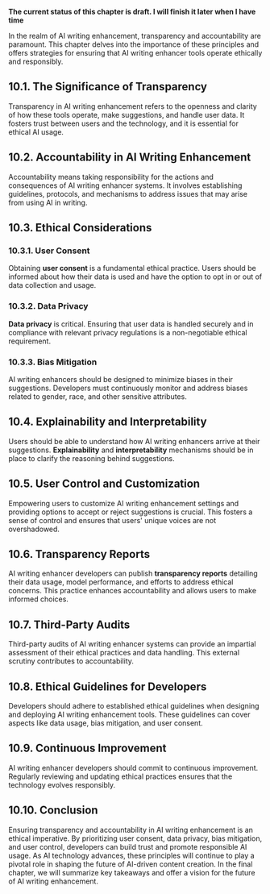 **The current status of this chapter is draft. I will finish it later when I have time**

In the realm of AI writing enhancement, transparency and accountability are paramount. This chapter delves into the importance of these principles and offers strategies for ensuring that AI writing enhancer tools operate ethically and responsibly.

10.1. The Significance of Transparency
--------------------------------------

Transparency in AI writing enhancement refers to the openness and clarity of how these tools operate, make suggestions, and handle user data. It fosters trust between users and the technology, and it is essential for ethical AI usage.

10.2. Accountability in AI Writing Enhancement
----------------------------------------------

Accountability means taking responsibility for the actions and consequences of AI writing enhancer systems. It involves establishing guidelines, protocols, and mechanisms to address issues that may arise from using AI in writing.

10.3. Ethical Considerations
----------------------------

### 10.3.1. User Consent

Obtaining **user consent** is a fundamental ethical practice. Users should be informed about how their data is used and have the option to opt in or out of data collection and usage.

### 10.3.2. Data Privacy

**Data privacy** is critical. Ensuring that user data is handled securely and in compliance with relevant privacy regulations is a non-negotiable ethical requirement.

### 10.3.3. Bias Mitigation

AI writing enhancers should be designed to minimize biases in their suggestions. Developers must continuously monitor and address biases related to gender, race, and other sensitive attributes.

10.4. Explainability and Interpretability
-----------------------------------------

Users should be able to understand how AI writing enhancers arrive at their suggestions. **Explainability** and **interpretability** mechanisms should be in place to clarify the reasoning behind suggestions.

10.5. User Control and Customization
------------------------------------

Empowering users to customize AI writing enhancement settings and providing options to accept or reject suggestions is crucial. This fosters a sense of control and ensures that users' unique voices are not overshadowed.

10.6. Transparency Reports
--------------------------

AI writing enhancer developers can publish **transparency reports** detailing their data usage, model performance, and efforts to address ethical concerns. This practice enhances accountability and allows users to make informed choices.

10.7. Third-Party Audits
------------------------

Third-party audits of AI writing enhancer systems can provide an impartial assessment of their ethical practices and data handling. This external scrutiny contributes to accountability.

10.8. Ethical Guidelines for Developers
---------------------------------------

Developers should adhere to established ethical guidelines when designing and deploying AI writing enhancement tools. These guidelines can cover aspects like data usage, bias mitigation, and user consent.

10.9. Continuous Improvement
----------------------------

AI writing enhancer developers should commit to continuous improvement. Regularly reviewing and updating ethical practices ensures that the technology evolves responsibly.

10.10. Conclusion
-----------------

Ensuring transparency and accountability in AI writing enhancement is an ethical imperative. By prioritizing user consent, data privacy, bias mitigation, and user control, developers can build trust and promote responsible AI usage. As AI technology advances, these principles will continue to play a pivotal role in shaping the future of AI-driven content creation. In the final chapter, we will summarize key takeaways and offer a vision for the future of AI writing enhancement.

